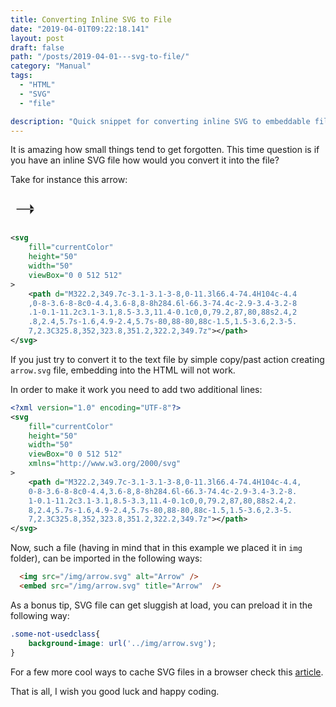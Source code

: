 ```yaml
---
title: Converting Inline SVG to File
date: "2019-04-01T09:22:18.141"
layout: post
draft: false
path: "/posts/2019-04-01---svg-to-file/"
category: "Manual"
tags:
  - "HTML"
  - "SVG"
  - "file"

description: "Quick snippet for converting inline SVG to embeddable file."
---
```


It is amazing how small things tend to get forgotten.
This time question is if you have an inline SVG file how would you convert it into the file?


Take for instance this arrow: 
<p>
  <svg 
      fill="currentColor"
      height="50"
      width="50"
      viewBox="0 0 512 512"
  >
      <path d="M322.2,349.7c-3.1-3.1-3-8,0-11.3l66.4-74.4H104c-4.4,
      0-8-3.6-8-8c0-4.4,3.6-8,8-8h284.6l-66.3-74.4c-2.9-3.4-3.2-8.
      1-0.1-11.2c3.1-3.1,8.5-3.3,11.4-0.1c0,0,79.2,87,80,88s2.4,2.
      8,2.4,5.7s-1.6,4.9-2.4,5.7s-80,88-80,88c-1.5,1.5-3.6,2.3-5.
      7,2.3C325.8,352,323.8,351.2,322.2,349.7z"></path>
  </svg>
</p>

```xml
<svg 
    fill="currentColor"
    height="50"
    width="50"
    viewBox="0 0 512 512"
>
    <path d="M322.2,349.7c-3.1-3.1-3-8,0-11.3l66.4-74.4H104c-4.4
    ,0-8-3.6-8-8c0-4.4,3.6-8,8-8h284.6l-66.3-74.4c-2.9-3.4-3.2-8
    .1-0.1-11.2c3.1-3.1,8.5-3.3,11.4-0.1c0,0,79.2,87,80,88s2.4,2
    .8,2.4,5.7s-1.6,4.9-2.4,5.7s-80,88-80,88c-1.5,1.5-3.6,2.3-5.
    7,2.3C325.8,352,323.8,351.2,322.2,349.7z"></path>
</svg>

```

If you just try to convert it to the text file by simple copy/past action creating ```arrow.svg``` file, embedding into the HTML will not work.

In order to make it work you need to add two additional lines:
```xml
<?xml version="1.0" encoding="UTF-8"?>
<svg 
    fill="currentColor"
    height="50"
    width="50"
    viewBox="0 0 512 512"
    xmlns="http://www.w3.org/2000/svg"
>
    <path d="M322.2,349.7c-3.1-3.1-3-8,0-11.3l66.4-74.4H104c-4.4,
    0-8-3.6-8-8c0-4.4,3.6-8,8-8h284.6l-66.3-74.4c-2.9-3.4-3.2-8.
    1-0.1-11.2c3.1-3.1,8.5-3.3,11.4-0.1c0,0,79.2,87,80,88s2.4,2.
    8,2.4,5.7s-1.6,4.9-2.4,5.7s-80,88-80,88c-1.5,1.5-3.6,2.3-5.
    7,2.3C325.8,352,323.8,351.2,322.2,349.7z"></path>
</svg>

```

Now, such a file (having in mind that in this example we placed it in `img` folder), can be imported in the following ways:

```html
  <img src="/img/arrow.svg" alt="Arrow" />
  <embed src="/img/arrow.svg" title="Arrow"  />
```

As a bonus tip, SVG file can get sluggish at load, you can preload it in the following way:
```css
.some-not-usedclass{
    background-image: url('../img/arrow.svg');
}
```

For a few more cool ways to cache SVG files in a browser check this [article](https://css-tricks.com/inline-svg-cached/).

That is all, I wish you good luck and happy coding.

